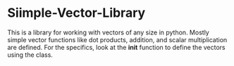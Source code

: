 # Siimple-Vector-Library
This is a library for working with vectors of any size in python. 
Mostly simple vector functions like dot products, addition, and scalar multiplication are defined.
For the specifics, look at the __init__ function to define the vectors using the class.

